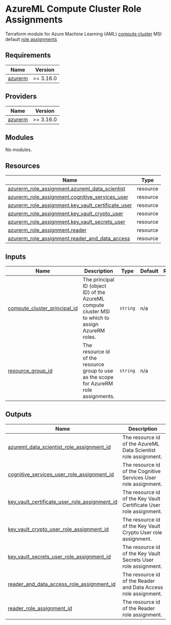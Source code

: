 # AzureML Compute Cluster Role Assignments

Terraform module for Azure Machine Learning (AML) [compute cluster](https://registry.terraform.io/providers/hashicorp/azurerm/latest/docs/resources/machine_learning_compute_cluster) MSI default [role assignments](https://registry.terraform.io/providers/hashicorp/azurerm/latest/docs/resources/role_assignment)

## Requirements

| Name | Version |
|------|---------|
| <a name="requirement_azurerm"></a> [azurerm](#requirement\_azurerm) | >= 3.16.0 |

## Providers

| Name | Version |
|------|---------|
| <a name="provider_azurerm"></a> [azurerm](#provider\_azurerm) | >= 3.16.0 |

## Modules

No modules.

## Resources

| Name | Type |
|------|------|
| [azurerm_role_assignment.azureml_data_scientist](https://registry.terraform.io/providers/hashicorp/azurerm/latest/docs/resources/role_assignment) | resource |
| [azurerm_role_assignment.cognitive_services_user](https://registry.terraform.io/providers/hashicorp/azurerm/latest/docs/resources/role_assignment) | resource |
| [azurerm_role_assignment.key_vault_certificate_user](https://registry.terraform.io/providers/hashicorp/azurerm/latest/docs/resources/role_assignment) | resource |
| [azurerm_role_assignment.key_vault_crypto_user](https://registry.terraform.io/providers/hashicorp/azurerm/latest/docs/resources/role_assignment) | resource |
| [azurerm_role_assignment.key_vault_secrets_user](https://registry.terraform.io/providers/hashicorp/azurerm/latest/docs/resources/role_assignment) | resource |
| [azurerm_role_assignment.reader](https://registry.terraform.io/providers/hashicorp/azurerm/latest/docs/resources/role_assignment) | resource |
| [azurerm_role_assignment.reader_and_data_access](https://registry.terraform.io/providers/hashicorp/azurerm/latest/docs/resources/role_assignment) | resource |

## Inputs

| Name | Description | Type | Default | Required |
|------|-------------|------|---------|:--------:|
| <a name="input_compute_cluster_principal_id"></a> [compute\_cluster\_principal\_id](#input\_compute\_cluster\_principal\_id) | The principal ID (object ID) of the AzureML compute cluster MSI to which to assign AzureRM roles. | `string` | n/a | yes |
| <a name="input_resource_group_id"></a> [resource\_group\_id](#input\_resource\_group\_id) | The resource id of the resource group to use as the scope for AzureRM role assignments. | `string` | n/a | yes |

## Outputs

| Name | Description |
|------|-------------|
| <a name="output_azureml_data_scientist_role_assignment_id"></a> [azureml\_data\_scientist\_role\_assignment\_id](#output\_azureml\_data\_scientist\_role\_assignment\_id) | The resource id of the AzureML Data Scientist role assignment. |
| <a name="output_cognitive_services_user_role_assignment_id"></a> [cognitive\_services\_user\_role\_assignment\_id](#output\_cognitive\_services\_user\_role\_assignment\_id) | The resource id of the Cognitive Services User role assignment. |
| <a name="output_key_vault_certificate_user_role_assignment_id"></a> [key\_vault\_certificate\_user\_role\_assignment\_id](#output\_key\_vault\_certificate\_user\_role\_assignment\_id) | The resource id of the Key Vault Certificate User role assignment. |
| <a name="output_key_vault_crypto_user_role_assignment_id"></a> [key\_vault\_crypto\_user\_role\_assignment\_id](#output\_key\_vault\_crypto\_user\_role\_assignment\_id) | The resource id of the Key Vault Crypto User role assignment. |
| <a name="output_key_vault_secrets_user_role_assignment_id"></a> [key\_vault\_secrets\_user\_role\_assignment\_id](#output\_key\_vault\_secrets\_user\_role\_assignment\_id) | The resource id of the Key Vault Secrets User role assignment. |
| <a name="output_reader_and_data_access_role_assignment_id"></a> [reader\_and\_data\_access\_role\_assignment\_id](#output\_reader\_and\_data\_access\_role\_assignment\_id) | The resource id of the Reader and Data Access role assignment. |
| <a name="output_reader_role_assignment_id"></a> [reader\_role\_assignment\_id](#output\_reader\_role\_assignment\_id) | The resource id of the Reader role assignment. |
